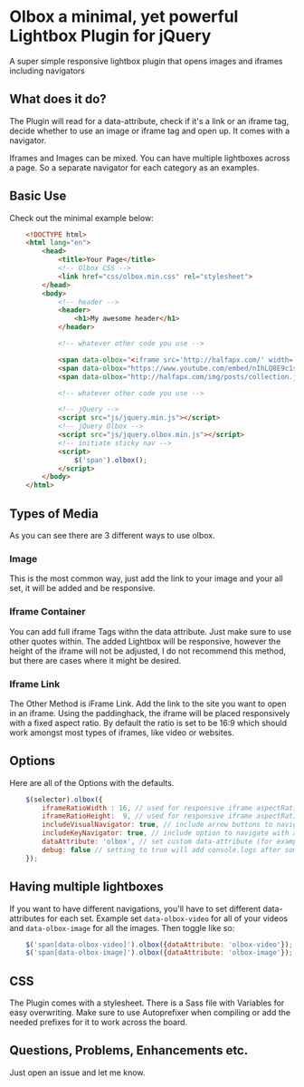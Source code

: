 # Olbox a minimal, yet powerful Lightbox Plugin for jQuery
A super simple responsive lightbox plugin that opens images and iframes including navigators

## What does it do?
The Plugin will read for a data-attribute, check if it's a link or an iframe tag, decide whether to use an image or iframe tag and open up. It comes with a navigator.

Iframes and Images can be mixed. You can have multiple lightboxes across a page. So a separate navigator for each category as an examples.

## Basic Use
Check out the minimal example below:

``` html
    <!DOCTYPE html>
    <html lang="en">
        <head>
            <title>Your Page</title>
            <!-- Olbox CSS -->
            <link href="css/olbox.min.css" rel="stylesheet">
        </head>
        <body>
            <!-- header -->
            <header>
                <h1>My awesome header</h1>
            </header>

            <!-- whatever other code you use -->

            <span data-olbox="<iframe src='http://halfapx.com/' width='100%' height='500px'></iframe>">Toggles Iframe Container</span>
            <span data-olbox="https://www.youtube.com/embed/nIhLQ8E9c1s?">Toggles Responsive Iframe</span>
            <span data-olbox="http://halfapx.com/img/posts/collection.jpg">Toggles Image</span>

            <!-- whatever other code you use -->

            <!-- jQuery -->
            <script src="js/jquery.min.js"></script>
            <!-- jQuery Olbox -->
            <script src="js/jquery.olbox.min.js"></script>
            <!-- initiate sticky nav -->
            <script>
                $('span').olbox();
            </script>
        </body>
    </html>
```

## Types of Media
As you can see there are 3 different ways to use olbox.

### Image
This is the most common way, just add the link to your image and your all set, it will be added and be responsive.

### Iframe Container
You can add full iframe Tags withn the data attribute. Just make sure to use other quotes within. The added Lightbox will be responsive, however the height of the iframe will not be adjusted, I do not recommend this method, but there are cases where it might be desired.

### Iframe Link
The Other Method is iFrame Link. Add the link to the site you want to open in an iframe. Using the paddinghack, the iframe will be placed responsively with a fixed aspect ratio. By default the ratio is set to be 16:9 which should work amongst most types of iframes, like video or websites.

## Options
Here are all of the Options with the defaults.

``` js
    $(selector).olbox({
        iframeRatioWidth : 16, // used for responsive iframe aspectRatio
        iframeRatioHeight:  9, // used for responsive iframe aspectRatio
        includeVisualNavigator: true, // include arrow buttons to navigate
        includeKeyNavigator: true, // include option to navigate with arrow keys
        dataAttribute: 'olbox', // set custom data-attribute (for example if multiple separate lightboxes will be needed)
        debug: false // setting to true will add console.logs after some of the steps
    });
```

## Having multiple lightboxes
If you want to have different navigations, you'll have to set different data-attributes for each set.
Example set `data-olbox-video` for all of your videos and `data-olbox-image` for all the images. Then toggle like so:

``` js
    $('span[data-olbox-video]').olbox({dataAttribute: 'olbox-video'});
    $('span[data-olbox-image]').olbox({dataAttribute: 'olbox-image'});
```

## CSS
The Plugin comes with a stylesheet. There is a Sass file with Variables for easy overwriting. Make sure to use Autoprefixer when compiling or add the needed prefixes for it to work across the board.

## Questions, Problems, Enhancements etc.
Just open an issue and let me know.
